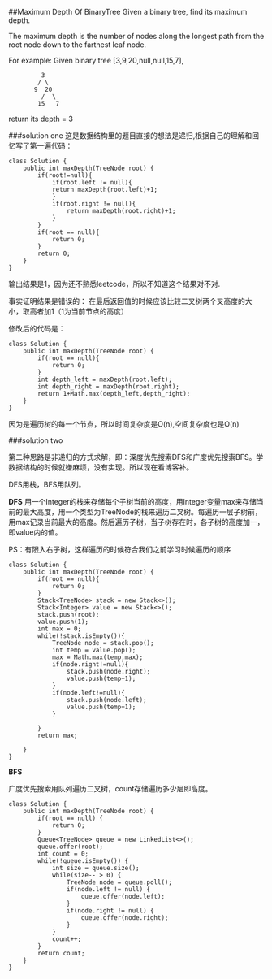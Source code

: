 ##Maximum Depth Of BinaryTree
Given a binary tree, find its maximum depth.

The maximum depth is the number of nodes along the longest path from the root node down to the farthest leaf node.

For example:
Given binary tree [3,9,20,null,null,15,7],

		     3
   			/ \
           9  20
             /  \
            15   7
            
return its depth = 3



###solution one
这是数据结构里的题目直接的想法是递归,根据自己的理解和回忆写了第一遍代码：

	class Solution {
	    public int maxDepth(TreeNode root) {
	        if(root!=null){
	            if(root.left != null){
	            return maxDepth(root.left)+1;
	            }
	            if(root.right != null){
	                return maxDepth(root.right)+1;
	            }     
	        }
	        if(root == null){
	            return 0;
	        }
	        return 0;
	    }
	}
	
输出结果是1，因为还不熟悉leetcode，所以不知道这个结果对不对.

事实证明结果是错误的：
在最后返回值的时候应该比较二叉树两个叉高度的大小，取高者加1（1为当前节点的高度）

修改后的代码是：

	class Solution {
	    public int maxDepth(TreeNode root) {
	        if(root == null){
	            return 0;
	        }
	        int depth_left = maxDepth(root.left);
	        int depth_right = maxDepth(root.right);
	        return 1+Math.max(depth_left,depth_right);
	    }
	}
	
因为是遍历树的每一个节点，所以时间复杂度是O(n),空间复杂度也是O(n)

###solution two

第二种思路是非递归的方式求解，即：深度优先搜索DFS和广度优先搜索BFS。学数据结构的时候就嫌麻烦，没有实现。所以现在看博客补。

DFS用栈，BFS用队列。


__DFS__
用一个Integer的栈来存储每个子树当前的高度，用Integer变量max来存储当前的最大高度，用一个类型为TreeNode的栈来遍历二叉树。每遍历一层子树前，用max记录当前最大的高度。然后遍历子树，当子树存在时，各子树的高度加一，即value内的值。

PS：有限入右子树，这样遍历的时候符合我们之前学习时候遍历的顺序

	class Solution {
	    public int maxDepth(TreeNode root) {
	        if(root == null){
	            return 0;
	        }
	        Stack<TreeNode> stack = new Stack<>();
	        Stack<Integer> value = new Stack<>();
	        stack.push(root);
	        value.push(1);
	        int max = 0;
	        while(!stack.isEmpty()){
	            TreeNode node = stack.pop();
	            int temp = value.pop();
	            max = Math.max(temp,max);
	            if(node.right!=null){
	                stack.push(node.right);
	                value.push(temp+1);
	            }
	            if(node.left!=null){
	                stack.push(node.left);
	                value.push(temp+1);
	            }
	
	        }
	        return max;
	
	    }
	}
	
	
__BFS__

广度优先搜索用队列遍历二叉树，count存储遍历多少层即高度。

	class Solution {
	    public int maxDepth(TreeNode root) {
	        if(root == null) {
	            return 0;
	        }
	        Queue<TreeNode> queue = new LinkedList<>();
	        queue.offer(root);
	        int count = 0;
	        while(!queue.isEmpty()) {
	            int size = queue.size();
	            while(size-- > 0) {
	                TreeNode node = queue.poll();
	                if(node.left != null) {
	                    queue.offer(node.left);
	                }
	                if(node.right != null) {
	                    queue.offer(node.right);
	                }
	            }
	            count++;
	        }
	        return count;
	    }
	}
	
	
